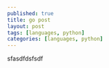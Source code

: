 ```yaml
---
published: true
title: go post
layout: post
tags: [languages, python]
categories: [languages, python]
---
```

<p>sfasdfdsfsdf</p>